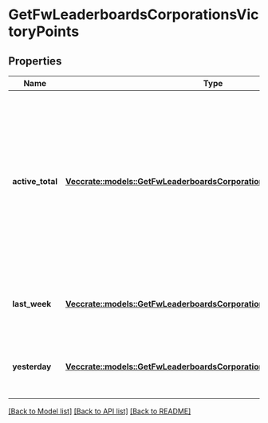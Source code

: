 # GetFwLeaderboardsCorporationsVictoryPoints

## Properties

Name | Type | Description | Notes
------------ | ------------- | ------------- | -------------
**active_total** | [**Vec<crate::models::GetFwLeaderboardsCorporationsActiveTotalActiveTotal1>**](get_fw_leaderboards_corporations_active_total_active_total_1.md) | Top 10 ranking of corporations active in faction warfare by total victory points. A corporation is considered \"active\" if they have participated in faction warfare in the past 14 days | 
**last_week** | [**Vec<crate::models::GetFwLeaderboardsCorporationsLastWeekLastWeek1>**](get_fw_leaderboards_corporations_last_week_last_week_1.md) | Top 10 ranking of corporations by victory points in the past week | 
**yesterday** | [**Vec<crate::models::GetFwLeaderboardsCorporationsYesterdayYesterday1>**](get_fw_leaderboards_corporations_yesterday_yesterday_1.md) | Top 10 ranking of corporations by victory points in the past day | 

[[Back to Model list]](../README.md#documentation-for-models) [[Back to API list]](../README.md#documentation-for-api-endpoints) [[Back to README]](../README.md)


